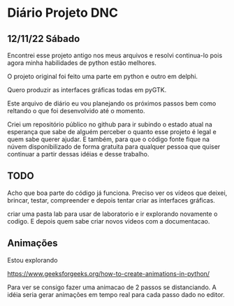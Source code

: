 # Diário Projeto DNC

## 12/11/22 Sábado

Encontrei esse projeto antigo nos meus arquivos e resolvi continua-lo pois agora minha habilidades de python estão melhores.

O projeto original foi feito uma parte em python e outro em delphi.

Quero produzir as interfaces gráficas todas em pyGTK.

Este arquivo de diário eu vou planejando os próximos passos bem como reltando o que foi desenvolvido até o momento.

Criei um repositório público no github para ir subindo o estado atual na esperança que sabe de alguém perceber o quanto esse projeto é legal e quem sabe querer ajudar. E também, para que o código fonte fique na núvem disponibilizado de forma gratuita para qualquer pessoa que quiser continuar a partir  dessas idéias e desse trabalho.  


## TODO

Acho que boa parte do código já funciona.
Preciso ver os vídeos que deixei, brincar, testar, compreender e depois tentar criar as interfaces gráficas.

criar uma pasta lab para usar de laboratorio e ir explorando novamente o codigo.
E depois quem sabe criar novos videos com a documentacao. 

## Animações

Estou explorando

https://www.geeksforgeeks.org/how-to-create-animations-in-python/

Para ver se consigo fazer uma animacao de 2 passos se distanciando.
A idéia seria gerar animações em tempo real para cada passo dado no editor.


